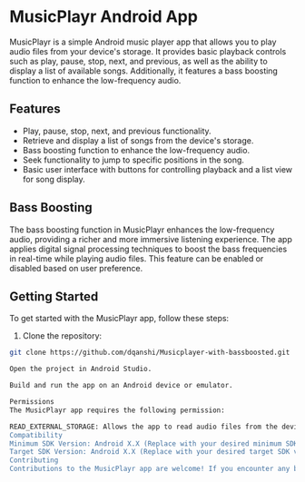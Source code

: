 
# MusicPlayr Android App

MusicPlayr is a simple Android music player app that allows you to play audio files from your device's storage. It provides basic playback controls such as play, pause, stop, next, and previous, as well as the ability to display a list of available songs. Additionally, it features a bass boosting function to enhance the low-frequency audio.

## Features

- Play, pause, stop, next, and previous functionality.
- Retrieve and display a list of songs from the device's storage.
- Bass boosting function to enhance the low-frequency audio.
- Seek functionality to jump to specific positions in the song.
- Basic user interface with buttons for controlling playback and a list view for song display.

## Bass Boosting

The bass boosting function in MusicPlayr enhances the low-frequency audio, providing a richer and more immersive listening experience. The app applies digital signal processing techniques to boost the bass frequencies in real-time while playing audio files. This feature can be enabled or disabled based on user preference.

## Getting Started

To get started with the MusicPlayr app, follow these steps:

1. Clone the repository:

```bash
git clone https://github.com/dqanshi/Musicplayer-with-bassboosted.git

Open the project in Android Studio.

Build and run the app on an Android device or emulator.

Permissions
The MusicPlayr app requires the following permission:

READ_EXTERNAL_STORAGE: Allows the app to read audio files from the device's external storage.
Compatibility
Minimum SDK Version: Android X.X (Replace with your desired minimum SDK version)
Target SDK Version: Android X.X (Replace with your desired target SDK version)
Contributing
Contributions to the MusicPlayr app are welcome! If you encounter any bugs or have suggestions for improvements, please feel free to open an issue or submit a pull request


